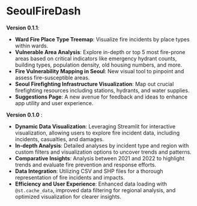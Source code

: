 # SeoulFireDash
**Version 0.1.1**: 
- **Ward Fire Place Type Treemap**: Visualize fire incidents by place types within wards.
- **Vulnerable Area Analysis**: Explore in-depth or top 5 most fire-prone areas based on critical indicators like emergency hydrant counts, building types, population density, old housing numbers, and more.
- **Fire Vulnerability Mapping in Seoul**: New visual tool to pinpoint and assess fire-susceptible areas.
- **Seoul Firefighting Infrastructure Visualization**: Map out crucial firefighting resources including stations, hydrants, and water supplies.
- **Suggestions Page**: A new avenue for feedback and ideas to enhance app utility and user experience.

**Version 0.1.0** :

- **Dynamic Data Visualization**: Leveraging Streamlit for interactive visualization, allowing users to explore fire incident data, including incidents, casualties, and damages.
- **In-depth Analysis**: Detailed analyses by incident type and region with custom filters and visualization options to uncover trends and patterns.
- **Comparative Insights**: Analysis between 2021 and 2022 to highlight trends and evaluate fire prevention and response efforts.
- **Data Integration**: Utilizing CSV and SHP files for a thorough representation of fire incidents and impacts.
- **Efficiency and User Experience**: Enhanced data loading with `@st.cache_data`, improved data filtering for regional analysis, and optimized visualization for clearer insights.
